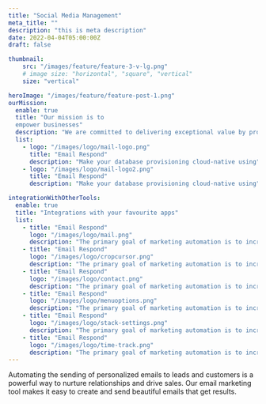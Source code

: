 ```yaml
---
title: "Social Media Management"
meta_title: ""
description: "this is meta description"
date: 2022-04-04T05:00:00Z
draft: false

thumbnail:
    src: "/images/feature/feature-3-v-lg.png"
    # image size: "horizontal", "square", "vertical"
    size: "vertical"  

heroImage: "/images/feature/feature-post-1.png"
ourMission:
  enable: true
  title: "Our mission is to 
  empower businesses"
  description: "We are committed to delivering exceptional value by providing robust tools, personalized support, and continuous innovation"
  list:
    - logo: "/images/logo/mail-logo.png"
      title: "Email Respond"
      description: "Make your database provisioning cloud-native using"
    - logo: "/images/logo/mail-logo2.png"
      title: "Email Respond"
      description: "Make your database provisioning cloud-native using" 

integrationWithOtherTools:
  enable: true
  title: "Integrations with your favourite apps"
  list:
    - title: "Email Respond"
      logo: "/images/logo/mail.png"
      description: "The primary goal of marketing automation is to increase efficiency, enhance effectiveness, and drive better results in marketing efforts"
    - title: "Email Respond"
      logo: "/images/logo/cropcursor.png"
      description: "The primary goal of marketing automation is to increase efficiency, enhance effectiveness, and drive better results in marketing efforts"
    - title: "Email Respond"
      logo: "/images/logo/contact.png"
      description: "The primary goal of marketing automation is to increase efficiency, enhance effectiveness, and drive better results in marketing efforts"
    - title: "Email Respond"
      logo: "/images/logo/menuoptions.png"
      description: "The primary goal of marketing automation is to increase efficiency, enhance effectiveness, and drive better results in marketing efforts"
    - title: "Email Respond"
      logo: "/images/logo/stack-settings.png"
      description: "The primary goal of marketing automation is to increase efficiency, enhance effectiveness, and drive better results in marketing efforts"
    - title: "Email Respond"
      logo: "/images/logo/time-track.png"
      description: "The primary goal of marketing automation is to increase efficiency, enhance effectiveness, and drive better results in marketing efforts"
---
```

Automating the sending of personalized emails to leads and customers is a powerful way to nurture relationships and drive sales. Our email marketing tool makes it easy to create and send beautiful emails that get results.
